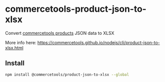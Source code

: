 # commercetools-product-json-to-xlsx

Convert [commercetools products](https://docs.commercetools.com/api/projects/products#product) JSON data to XLSX

More info here: https://commercetools.github.io/nodejs/cli/product-json-to-xlsx.html

## Install

```bash
npm install @commercetools/product-json-to-xlsx --global
```
